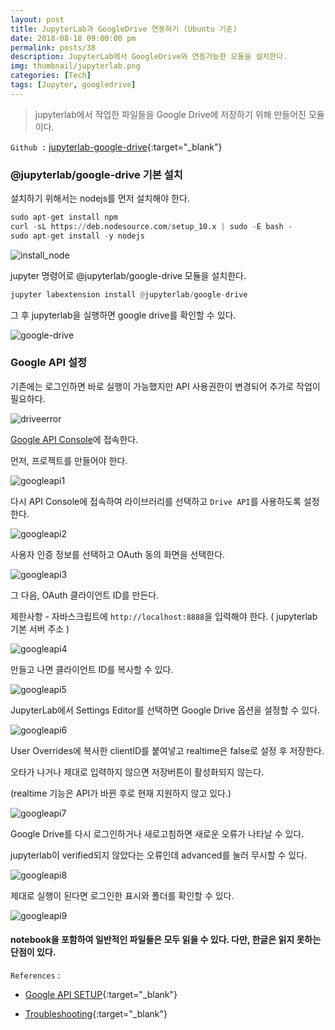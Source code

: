 ```yaml
---
layout: post
title: JupyterLab과 GoogleDrive 연동하기 (Ubuntu 기준)
date: 2018-08-18 09:00:00 pm
permalink: posts/38
description: JupyterLab에서 GoogleDrive와 연동가능한 모듈을 설치한다.
img: thumbnail/jupyterlab.png
categories: [Tech]
tags: [Jupyter, googledrive]
---
```


> jupyterlab에서 작업한 파일들을 Google Drive에 저장하기 위해 만들어진 모듈이다.

`Github :` [jupyterlab-google-drive](https://github.com/jupyterlab/jupyterlab-google-drive){:target="_blank"}

### @jupyterlab/google-drive 기본 설치

설치하기 위해서는 nodejs를 먼저 설치해야 한다.

``` python
sudo apt-get install npm
curl -sL https://deb.nodesource.com/setup_10.x | sudo -E bash -
sudo apt-get install -y nodejs
```

![install_node]({{site.baseurl}}/assets/img/python/nodeversion.jpg)

jupyter 명령어로 @jupyterlab/google-drive 모듈을 설치한다.

``` python
jupyter labextension install @jupyterlab/google-drive
```
그 후 jupyterlab을 실행하면 google drive를 확인할 수 있다.

![google-drive]({{site.baseurl}}/assets/img/python/drive.jpg)

### Google API 설정

기존에는 로그인하면 바로 실행이 가능했지만 API 사용권한이 변경되어 추가로 작업이 필요하다.

![driveerror]({{site.baseurl}}/assets/img/python/driveerror.jpg)

[Google API Console](https://console.cloud.google.com/apis)에 접속한다.

먼저, 프로젝트를 만들어야 한다.

![googleapi1]({{site.baseurl}}/assets/img/python/googleapi1.jpg)

다시 API Console에 접속하여 라이브러리를 선택하고 `Drive API`를 사용하도록 설정한다.

![googleapi2]({{site.baseurl}}/assets/img/python/googleapi2.jpg)

사용자 인증 정보를 선택하고 OAuth 동의 화면을 선택한다.

![googleapi3]({{site.baseurl}}/assets/img/python/googleapi3.jpg)

그 다음, OAuth 클라이언트 ID를 만든다.

제한사항 - 자바스크립트에 `http://localhost:8888`을 입력해야 한다. ( jupyterlab 기본 서버 주소 )

![googleapi4]({{site.baseurl}}/assets/img/python/googleapi4.jpg)

만들고 나면 클라이언트 ID를 복사할 수 있다.

![googleapi5]({{site.baseurl}}/assets/img/python/googleapi5.jpg)

JupyterLab에서 Settings Editor를 선택하면 Google Drive 옵션을 설정할 수 있다.

![googleapi6]({{site.baseurl}}/assets/img/python/googleapi6.jpg)

User Overrides에 복사한 clientID를 붙여넣고 realtime은 false로 설정 후 저장한다.

오타가 나거나 제대로 입력하지 않으면 저장버튼이 활성화되지 않는다.

(realtime 기능은 API가 바뀐 후로 현재 지원하지 않고 있다.)

![googleapi7]({{site.baseurl}}/assets/img/python/googleapi7.jpg)

Google Drive를 다시 로그인하거나 새로고침하면 새로운 오류가 나타날 수 있다.

jupyterlab이 verified되지 않았다는 오류인데 advanced를 눌러 무시할 수 있다.

![googleapi8]({{site.baseurl}}/assets/img/python/googleapi8.jpg)

제대로 실행이 된다면 로그인한 표시와 폴더를 확인할 수 있다.

![googleapi9]({{site.baseurl}}/assets/img/python/googleapi9.jpg)

#### notebook을 포함하여 일반적인 파일들은 모두 읽을 수 있다. 다만, 한글은 읽지 못하는 단점이 있다.

`References` : 

* [Google API SETUP](https://github.com/jupyterlab/jupyterlab-google-drive/blob/master/docs/setup.md){:target="_blank"}

* [Troubleshooting](https://github.com/jupyterlab/jupyterlab-google-drive/blob/master/docs/troubleshooting.md){:target="_blank"}
